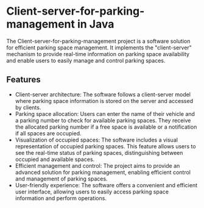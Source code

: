 # Client-server-for-parking-management in Java

The Client-server-for-parking-management project is a software solution for efficient parking space management. It implements the "client-server" mechanism to provide real-time information on parking space availability and enable users to easily manage and control parking spaces.

## Features

- Client-server architecture: The software follows a client-server model where parking space information is stored on the server and accessed by clients.
- Parking space allocation: Users can enter the name of their vehicle and a parking number to check for available parking spaces. They receive the allocated parking number if a free space is available or a notification if all spaces are occupied.
- Visualization of occupied spaces: The software includes a visual representation of occupied parking spaces. This feature allows users to see the real-time status of parking spaces, distinguishing between occupied and available spaces.
- Efficient management and control: The project aims to provide an advanced solution for parking management, enabling efficient control and management of parking spaces.
- User-friendly experience: The software offers a convenient and efficient user interface, allowing users to easily access parking space information and perform operations.



